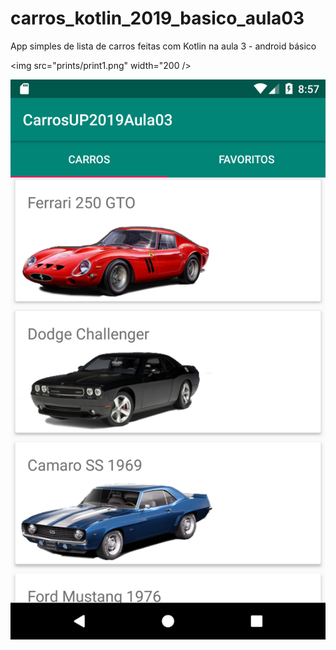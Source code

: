 # carros_kotlin_2019_basico_aula03
App simples de lista de carros feitas com Kotlin na aula 3 - android básico

<img src="prints/print1.png" width="200 />

![alt text](https://raw.githubusercontent.com/rlechetaup/carros_kotlin_2019_basico_aula03/master/prints/print1.png)